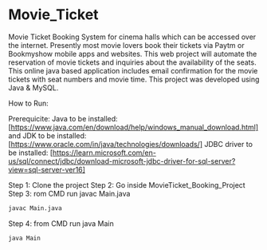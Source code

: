 # Movie_Ticket

Movie Ticket Booking System for cinema halls  which can be accessed over the internet. Presently most movie lovers book their tickets via Paytm or Bookmyshow mobile apps and websites. This web project will automate the reservation of movie tickets and inquiries about the availability of the seats. This online java based application includes email confirmation for the movie tickets with seat numbers and movie time. This project was developed using Java & MySQL.

How to Run:

Prerequicite:
Java to be installed:
[https://www.java.com/en/download/help/windows_manual_download.html]
and JDK to be installed:
[https://www.oracle.com/in/java/technologies/downloads/]
JDBC driver to be installed:
[https://learn.microsoft.com/en-us/sql/connect/jdbc/download-microsoft-jdbc-driver-for-sql-server?view=sql-server-ver16]

Step 1: Clone the project
Step 2: Go inside MovieTicket_Booking_Project
Step 3: rom CMD run javac Main.java
```sh
javac Main.java
```
Step 4: from CMD run java Main
```sh
java Main
